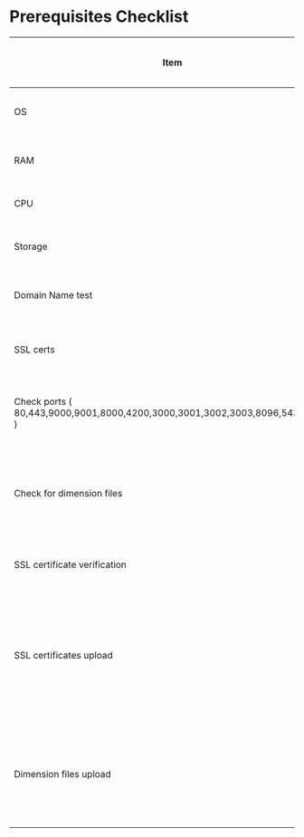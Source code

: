# Prerequisites Checklist

| Item                                                                          | Description                                                     | Automatic check/ manual check | Feedback to the user                                                                                                                                                                                                                                                                                                                |
| ----------------------------------------------------------------------------- | --------------------------------------------------------------- | ----------------------------- | ----------------------------------------------------------------------------------------------------------------------------------------------------------------------------------------------------------------------------------------------------------------------------------------------------------------------------------- |
| OS                                                                            | Check if the os is ubuntu 22.04                                 | Automatic                     | Please use ubuntu 22.04 or above for the best experience                                                                                                                                                                                                                                                                            |
| RAM                                                                           | Check if the RAM is at least 16GB                               | Automatic                     | Highly  recommended to maintain minimum of 16GB RAM                                                                                                                                                                                                                                                                                 |
| CPU                                                                           | Check if CPU is 4 core                                          | Automatic                     | 2 core CPU might work but we suggest to use 4 core to avoid any server hangs                                                                                                                                                                                                                                                        |
| Storage                                                                       | Check if storage is minimum 250GB                               | Automatic                     | Please ensure that the storage is at least 256GB & is SSD                                                                                                                                                                                                                                                                           |
| Domain Name test                                                              | Validate if the domain name is valid                            | Automatic                     | <p><br></p>                                                                                                                                                                                                                                                                                                                         |
| SSL certs                                                                     | Check if the user has provided the certs                        | Automatic                     | Certificates which are compatible with nginx                                                                                                                                                                                                                                                                                        |
| Check ports ( 80,443,9000,9001,8000,4200,3000,3001,3002,3003,8096,5432,8080 ) | Check if the specified ports and running                        | Automatic                     | <p>Please kill the port by following the instructions below.<br><strong>sudo netstat -ntlp</strong><br><strong>Sudo kill -15 &#x3C;PID></strong></p>                                                                                                                                                                                |
| Check for dimension files                                                     | Check if the required csv files are present in dimension folder | Automatic                     | Please upload the required dimension files                                                                                                                                                                                                                                                                                          |
| SSL certificate verification                                                  | Check if the SSL certificates are valid                         | Manual                        | Make sure the certificate has a full chain of certificates to avoid handshake issues of SSL.                                                                                                                                                                                                                                        |
| SSL certificates upload                                                       | Copy the certificates into the server                           | Manual                        | <p>If you are opting for public mode of installation, Make sure to copy certificates to the server.<strong>(</strong>Navigate to the directory cqube-devops/ansible/ssl_certificates.</p><p><strong>Copy the certificate and private key inside this cqube-                   devops/ansible/ssl_certificates folder )</strong></p> |
| Dimension files upload                                                        | Copy the dimension files to the server                          | Manual                        | If you are opting for VSK and If you are willing to pull the data from NVSK, Then this step is required. **(** Navigate to the directory cqube-devops/ansible/ssl\_certificates.**Copy the certificate and private key inside this cqube-                   devops/ansible/ssl\_certificates folder)**                              |

